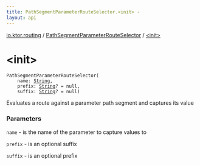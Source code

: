 ```yaml
---
title: PathSegmentParameterRouteSelector.<init> - 
layout: api
---
```


<div class='api-docs-breadcrumbs'><a href="../index.html">io.ktor.routing</a> / <a href="index.html">PathSegmentParameterRouteSelector</a> / <a href="./-init-.html">&lt;init&gt;</a></div>

# &lt;init&gt;

<div class="signature"><code><span class="identifier">PathSegmentParameterRouteSelector</span><span class="symbol">(</span><br/>&nbsp;&nbsp;&nbsp;&nbsp;<span class="parameterName" id="io.ktor.routing.PathSegmentParameterRouteSelector$<init>(kotlin.String, kotlin.String, kotlin.String)/name">name</span><span class="symbol">:</span>&nbsp;<a href="https://kotlinlang.org/api/latest/jvm/stdlib/kotlin/-string/index.html"><span class="identifier">String</span></a><span class="symbol">, </span><br/>&nbsp;&nbsp;&nbsp;&nbsp;<span class="parameterName" id="io.ktor.routing.PathSegmentParameterRouteSelector$<init>(kotlin.String, kotlin.String, kotlin.String)/prefix">prefix</span><span class="symbol">:</span>&nbsp;<a href="https://kotlinlang.org/api/latest/jvm/stdlib/kotlin/-string/index.html"><span class="identifier">String</span></a><span class="symbol">?</span>&nbsp;<span class="symbol">=</span>&nbsp;null<span class="symbol">, </span><br/>&nbsp;&nbsp;&nbsp;&nbsp;<span class="parameterName" id="io.ktor.routing.PathSegmentParameterRouteSelector$<init>(kotlin.String, kotlin.String, kotlin.String)/suffix">suffix</span><span class="symbol">:</span>&nbsp;<a href="https://kotlinlang.org/api/latest/jvm/stdlib/kotlin/-string/index.html"><span class="identifier">String</span></a><span class="symbol">?</span>&nbsp;<span class="symbol">=</span>&nbsp;null<span class="symbol">)</span></code></div>

Evaluates a route against a parameter path segment and captures its value

### Parameters

<code>name</code> - is the name of the parameter to capture values to

<code>prefix</code> - is an optional suffix

<code>suffix</code> - is an optional prefix